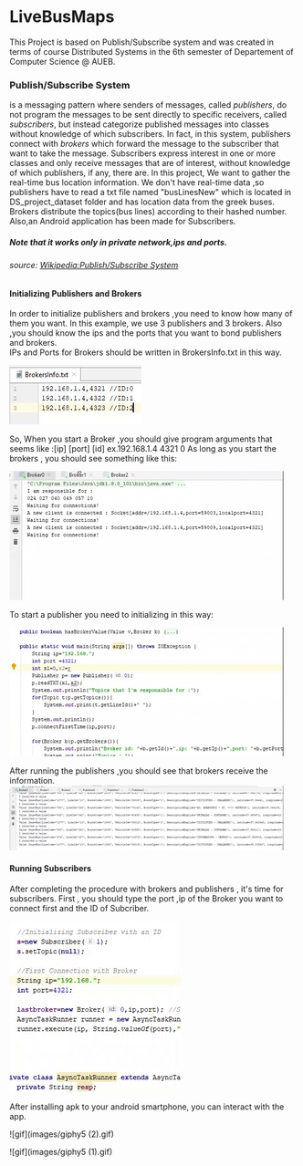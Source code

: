 # LiveBusMaps
This Project is based on Publish/Subscribe system and was created in terms of course Distributed Systems in the 6th semester of Departement of Computer Science @ AUEB. 


### Publish/Subscribe System
is a messaging pattern where senders of messages, called _publishers_, do not program the messages to be sent directly to specific receivers, called _subscribers_, but instead categorize published messages into classes without knowledge of which subscribers. In fact, in this system, publishers connect with _brokers_ which forward the message to the subscriber that want to take the message. Subscribers express interest in one or more classes and only receive messages that are of interest, without knowledge of which publishers, if any, there are.
In this project, We want to gather the real-time bus location information. We don't have real-time data ,so publishers have to read a txt file named "busLinesNew" which is located in DS_project_dataset folder and has location data from the greek buses.
Brokers distribute the topics(bus lines) according to their hashed number.
Also,an Android application has been made for Subscribers.


##### Note that it works only in private network,ips and ports.
###### source:  [Wikipedia:Publish/Subscribe System](https://en.wikipedia.org/wiki/Publish%E2%80%93subscribe_pattern)


#### Initializing Publishers and Brokers
In order to initialize publishers and brokers ,you need to know how many of them you want. In this example, we use 3 publishers and 3 brokers. Also ,you should know the ips and the ports that you want to bond publishers and brokers.  
IPs and Ports for Brokers should be written in BrokersInfo.txt in this way.

![gif](images/info.JPG)

So, When you start a Broker ,you should give program arguments that seems like :[ip] [port] [id] ex.192.168.1.4 4321 0
As long as you start the brokers , you should see something like this:

![gif](images/giphy1.gif)


To start a publisher you need to initializing in this way:

![gif](images/giphy2.gif)

After running the publishers ,you should see that brokers receive the information.
![gif](images/giphy3.gif)
#### Running Subscribers
After completing the procedure with brokers and publishers , it's time for subscribers.
First , you should type the port ,ip of the Broker you want to connect first and the ID of Subcriber.

![gif](images/giphy4.gif)

After installing apk to your android smartphone, you can interact with the app.

![gif](images/giphy5 (2).gif)


![gif](images/giphy5 (1).gif)
